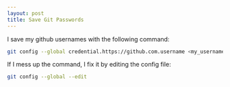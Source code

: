 ```yaml
---
layout: post
title: Save Git Passwords
---
```


I save my github usernames with the following command:

```bash
git config --global credential.https://github.com.username <my_username>
```

If I mess up the command, I fix it by editing the config file:

```bash
git config --global --edit
```